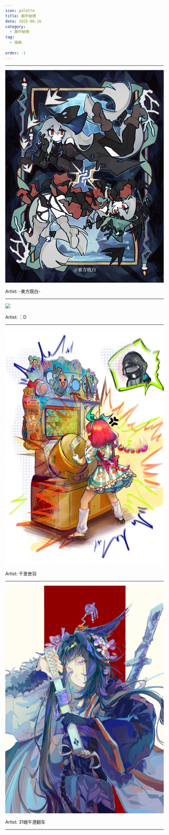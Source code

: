```yaml
---
icon: palette
title: 画中秘境
date: 2025-08-16
category:
  - 画中秘境
tag:
  - 插画

order: -1
---
```


<!-- more -->

---

![](./res/illustration/独立插（-東方既白-）.webp)

Artist: -東方既白-

---

![](./res/illustration/独立插（：D）.webp)

Artist: ：D

---

![](./res/illustration/独立插（千里叁羽）.webp)

Artist: 千里叁羽

---

![](./res/illustration/封面（31蛾午港翻车）.webp)

Artist: 31蛾午港翻车

---

<FakeAds />
